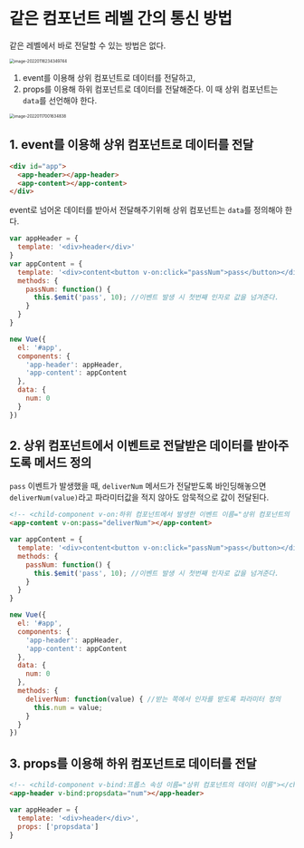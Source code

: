 # 같은 컴포넌트 레벨 간의 통신 방법

같은 레벨에서 바로 전달할 수 있는 방법은 없다.

<img src="assets/[ch06] 컴포넌트 통신 방법 - 응용/image-20220116234349744.png" alt="image-20220116234349744" style="zoom:50%;" />



1. event를 이용해 상위 컴포넌트로 데이터를 전달하고,
2. props를 이용해 하위 컴포넌트로 데이터를 전달해준다. 이 때 상위 컴포넌트는 `data`를 선언해야 한다.

<img src="assets/[ch06] 컴포넌트 통신 방법 - 응용/image-20220117001634838.png" alt="image-20220117001634838" style="zoom:50%;" />



## 1. event를 이용해 상위 컴포넌트로 데이터를 전달

```html
<div id="app">
  <app-header></app-header>
  <app-content></app-content>
</div>
```

event로 넘어온 데이터를 받아서 전달해주기위해 상위 컴포넌트는 `data`를 정의해야 한다.

```js
var appHeader = {
  template: '<div>header</div>'
}
var appContent = {
  template: '<div>content<button v-on:click="passNum">pass</button></div>',
  methods: {
    passNum: function() {
      this.$emit('pass', 10); //이벤트 발생 시 첫번째 인자로 값을 넘겨준다.
    }
  }
}

new Vue({
  el: '#app',
  components: {
    'app-header': appHeader,
    'app-content': appContent
  },
  data: {
    num: 0
  }
})
```



## 2. 상위 컴포넌트에서 이벤트로 전달받은 데이터를 받아주도록 메서드 정의

`pass` 이벤트가 발생했을 때, `deliverNum` 메서드가 전달받도록 바인딩해놓으면 `deliverNum(value)`라고 파라미터값을 적지 않아도 암묵적으로 값이 전달된다.

```html
<!-- <child-component v-on:하위 컴포넌트에서 발생한 이벤트 이름="상위 컴포넌트의 실행할 메서드 명 또는 연산"></child-component> -->
<app-content v-on:pass="deliverNum"></app-content>
```

```js
var appContent = {
  template: '<div>content<button v-on:click="passNum">pass</button></div>',
  methods: {
    passNum: function() {
      this.$emit('pass', 10); //이벤트 발생 시 첫번째 인자로 값을 넘겨준다.
    }
  }
}

new Vue({
  el: '#app',
  components: {
    'app-header': appHeader,
    'app-content': appContent
  },
  data: {
    num: 0
  },
  methods: {
    deliverNum: function(value) { //받는 쪽에서 인자를 받도록 파라미터 정의
      this.num = value;
    }
  }
})
```



## 3. props를 이용해 하위 컴포넌트로 데이터를 전달

```html
<!-- <child-component v-bind:프롭스 속성 이름="상위 컴포넌트의 데이터 이름"></child-component> -->
<app-header v-bind:propsdata="num"></app-header>
```

```js
var appHeader = {
  template: '<div>header</div>',
  props: ['propsdata']
}
```



